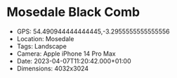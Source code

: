 # Mosedale Black Comb

- GPS: 54.490944444444445,-3.2955555555555556
- Location: Mosedale
- Tags: Landscape
- Camera: Apple iPhone 14 Pro Max
- Date: 2023-04-07T11:20:42.000+01:00
- Dimensions: 4032x3024
